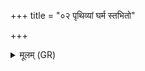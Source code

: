 +++
title = "०२ पृथिव्यां घर्म स्तभितो"

+++
<details><summary>मूलम् (GR)</summary>

पृथिव्यां घर्म स्तभितो  
ऽन्तरिक्षे दिवि श्रितः ।  
द्यौर् एनं सर्वतः पातु  
यस् त्वा पचत्य् ओदन ॥
</details>